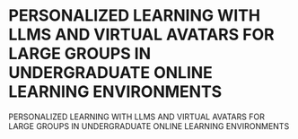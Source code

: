 # PERSONALIZED LEARNING WITH LLMS AND VIRTUAL AVATARS FOR LARGE GROUPS IN UNDERGRADUATE ONLINE LEARNING ENVIRONMENTS

PERSONALIZED LEARNING WITH LLMS AND VIRTUAL AVATARS FOR LARGE GROUPS IN UNDERGRADUATE ONLINE LEARNING ENVIRONMENTS